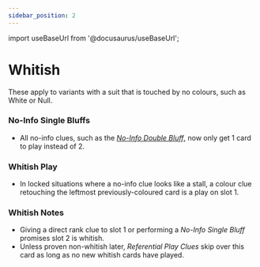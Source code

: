 ```yaml
---
sidebar_position: 2
---
```


import useBaseUrl from '@docusaurus/useBaseUrl';

# Whitish

These apply to variants with a suit that is touched by no colours, such as White or Null.

### No-Info Single Bluffs
- All no-info clues, such as the [*No-Info Double Bluff*](../learning-path/level-2#the-no-info-double-bluff), now only get 1 card to play instead of 2.

### Whitish Play
- In locked situations where a no-info clue looks like a stall, a colour clue retouching the leftmost previously-coloured card is a play on slot 1.

### Whitish Notes
- Giving a direct rank clue to slot 1 or performing a *No-Info Single Bluff* promises slot 2 is whitish.
- Unless proven non-whitish later, *Referential Play Clues* skip over this card as long as no new whitish cards have played.